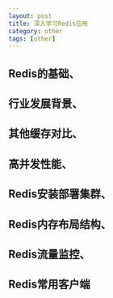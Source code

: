 ```yaml
---
layout: post
title: 深入学习Redis应用
category: other
tags: [other]
---
```


## Redis的基础、
## 行业发展背景、
## 其他缓存对比、
## 高并发性能、
## Redis安装部署集群、
## Redis内存布局结构、
## Redis流量监控、
## Redis常用客户端
